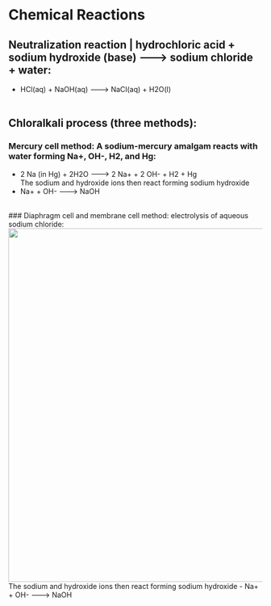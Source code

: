 # Chemical Reactions

## Neutralization reaction | hydrochloric acid + sodium hydroxide (base) ---> sodium chloride + water:
- HCl(aq) + NaOH(aq) ---> NaCl(aq) + H2O(l)
<br><br>
## Chloralkali process (three methods):<br>
### Mercury cell method: A sodium-mercury amalgam reacts with water forming Na+, OH-, H2, and Hg:<br>
- 2 Na (in Hg) + 2H2O ---> 2 Na+ + 2 OH- + H2 + Hg
<br>The sodium and hydroxide ions then react forming sodium hydroxide
- Na+ + OH- ---> NaOH
<br>
### Diaphragm cell and membrane cell method: electrolysis of aqueous sodium chloride:
<br>
<img src="https://samir8000.github.io/NaOH/images/electrolysis.png" width="700"/>
<br>The sodium and hydroxide ions then react forming sodium hydroxide
- Na+ + OH- ---> NaOH
<br>
<br>
